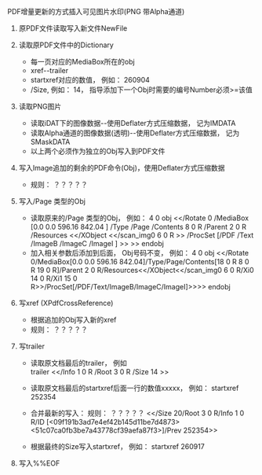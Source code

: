 PDF增量更新的方式插入可见图片水印(PNG 带Alpha通道)

1. 原PDF文件读取写入新文件NewFile

2. 读取原PDF文件中的Dictionary
   - 每一页对应的MediaBox所在的obj
   - xref--trailer
   - startxref对应的数值， 例如： 260904
   - /Size, 例如： 14， 指导添加下一个Obj时需要的编号Number必须>=该值
   
3. 读取PNG图片
   - 读取iDAT下的图像数据--使用Deflater方式压缩数据， 记为IMDATA
   - 读取Alpha通道的图像数据(透明)--使用Deflater方式压缩数据， 记为SMaskDATA
   - 以上两个必须作为独立的Obj写入到PDF文件   
  
   
4. 写入Image追加的剩余的PDF命令(Obj)，使用Deflater方式压缩数据
   - 规则： ？？？？？

5. 写入/Page 类型的Obj
   - 读取原来的/Page 类型的Obj， 例如：
	4 0 obj
    <</Rotate 0 /MediaBox [0.0 0.0 596.16 842.04 ] /Type /Page /Contents 8 0 R /Parent 2 0 R /Resources <</XObject <</scan_img0 6 0 R >> /ProcSet [/PDF /Text /ImageB /ImageC /ImageI ] >> >>
	endobj 
   - 加入相关参数后添加到后面， Obj号码不变， 例如：
    4 0 obj
	<</Rotate 0/MediaBox[0.0 0.0 596.16 842.04]/Type/Page/Contents[18 0 R 8 0 R 19 0 R]/Parent 2 0 R/Resources<</XObject<</scan_img0 6 0 R/Xi0 14 0 R/Xi1 15 0 R>>/ProcSet[/PDF/Text/ImageB/ImageC/ImageI]>>>>
	endobj
   
6. 写xref (XPdfCrossReference)
   - 根据追加的Obj写入新的xref
   - 规则： ？？？？？
   
7. 写trailer
   - 读取原文档最后的trailer， 例如  
		trailer
		<</Info 1 0 R /Root 3 0 R /Size 14 >>
   - 读取原文档最后的startxref后面一行的数值xxxxx， 例如：
      startxref
	  252354
   -  合并最新的写入： 规则： ？？？？？
      <</Size 20/Root 3 0 R/Info 1 0 R/ID [<09f191b3ad7e4ef42b145d11be7d4873><51c07ca0fb3be7a43778cf39aefa87f3>]/Prev 252354>>
	  
   - 根据最终的Size写入startxref， 例如： 
        startxref
        260917
		
8. 写入%%EOF



